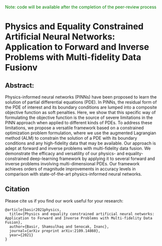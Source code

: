 <span style="color: green"> Note: code will be available after the completion of the peer-review process</span>

# Physics and Equality Constrained Artificial Neural Networks: Application to Forward and Inverse Problems with Multi-fidelity Data Fusionv

## Abstract:

Physics-informed neural networks (PINNs) have been proposed to learn the solution of partial differential equations (PDE). In PINNs, the residual form of the PDE of interest and its boundary conditions are lumped into a composite objective function as soft penalties. Here, we show that this specific way of formulating the objective function is the source of severe limitations in the PINN approach when applied to different kinds of PDEs. To address these limitations, we propose a versatile framework based on a constrained optimization problem formulation, where we use the augmented Lagrangian method (ALM) to constrain the solution of a PDE with its boundary conditions and any high-fidelity data that may be available. Our approach is adept at forward and inverse problems with multi-fidelity data fusion. We demonstrate the efficacy and versatility of our physics- and equality-constrained deep-learning framework by applying it to several forward and inverse problems involving multi-dimensional PDEs. Our framework achieves orders of magnitude improvements in accuracy levels in comparison with state-of-the-art physics-informed neural networks.


## Citation

Please cite us if you find our work useful for your research:
```
@article{basir2021physics,
  title={Physics and equality constrained artificial neural networks: Application to Forward and Inverse Problems with Multi-fidelity Data Fusion},
  author={Basir, Shamsulhaq and Senocak, Inanc},
  journal={arXiv preprint arXiv:2109.14860},
  year={2021}
}
```
